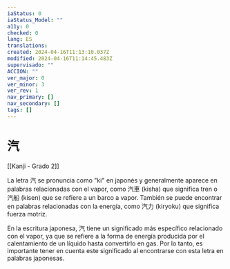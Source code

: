 ```yaml
---
iaStatus: 0
iaStatus_Model: ""
a11y: 0
checked: 0
lang: ES
translations: 
created: 2024-04-16T11:13:10.037Z
modified: 2024-04-16T11:14:45.483Z
supervisado: ""
ACCION: ""
ver_major: 0
ver_minor: 3
ver_rev: 1
nav_primary: []
nav_secondary: []
tags: []
---
```

# 汽

[[Kanji - Grado 2]]

La letra 汽 se pronuncia como "ki" en japonés y generalmente aparece en palabras relacionadas con el vapor, como 汽車 (kisha) que significa tren o 汽船 (kisen) que se refiere a un barco a vapor. También se puede encontrar en palabras relacionadas con la energía, como 汽力 (kiryoku) que significa fuerza motriz. 

En la escritura japonesa, 汽 tiene un significado más específico relacionado con el vapor, ya que se refiere a la forma de energía producida por el calentamiento de un líquido hasta convertirlo en gas. Por lo tanto, es importante tener en cuenta este significado al encontrarse con esta letra en palabras japonesas.
